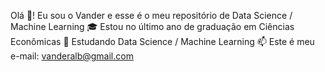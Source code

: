 Olá 👋! Eu sou o Vander e esse é o meu repositório de Data Science / Machine Learning
🎓 Estou no último ano de graduação em Ciências Econômicas
🌱 Estudando Data Science / Machine Learning
📫 Este é meu e-mail: vanderalb@gmail.com
